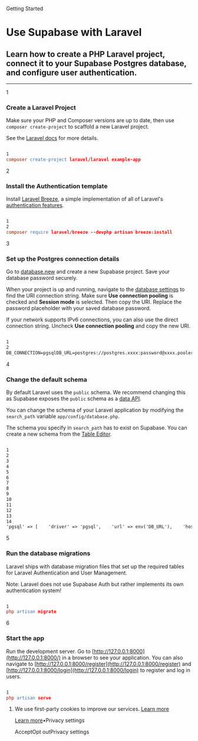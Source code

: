 Getting Started

# Use Supabase with Laravel

## Learn how to create a PHP Laravel project, connect it to your Supabase Postgres database, and configure user authentication.

* * *

1

### Create a Laravel Project

Make sure your PHP and Composer versions are up to date, then use `composer create-project` to scaffold a new Laravel project.

See the [Laravel docs](https://laravel.com/docs/10.x/installation#creating-a-laravel-project) for more details.

```flex

1
composer create-project laravel/laravel example-app
```

2

### Install the Authentication template

Install [Laravel Breeze](https://laravel.com/docs/10.x/starter-kits#laravel-breeze), a simple implementation of all of Laravel's [authentication features](https://laravel.com/docs/10.x/authentication).

```flex

1
2
composer require laravel/breeze --devphp artisan breeze:install
```

3

### Set up the Postgres connection details

Go to [database.new](https://database.new/) and create a new Supabase project. Save your database password securely.

When your project is up and running, navigate to the [database settings](https://supabase.com/dashboard/project/_/settings/database) to find the URI connection string. Make sure **Use connection pooling** is checked and **Session mode** is selected. Then copy the URI. Replace the password placeholder with your saved database password.

If your network supports IPv6 connections, you can also use the direct connection string. Uncheck **Use connection pooling** and copy the new URI.

```flex

1
2
DB_CONNECTION=pgsqlDB_URL=postgres://postgres.xxxx:password@xxxx.pooler.supabase.com:5432/postgres
```

4

### Change the default schema

By default Laravel uses the `public` schema. We recommend changing this as Supabase exposes the `public` schema as a [data API](https://supabase.com/docs/guides/api).

You can change the schema of your Laravel application by modifying the `search_path` variable `app/config/database.php`.

The schema you specify in `search_path` has to exist on Supabase. You can create a new schema from the [Table Editor](https://supabase.com/dashboard/project/_/editor).

```flex

1
2
3
4
5
6
7
8
9
10
11
12
13
14
'pgsql' => [    'driver' => 'pgsql',    'url' => env('DB_URL'),    'host' => env('DB_HOST', '127.0.0.1'),    'port' => env('DB_PORT', '5432'),    'database' => env('DB_DATABASE', 'laravel'),    'username' => env('DB_USERNAME', 'root'),    'password' => env('DB_PASSWORD', ''),    'charset' => env('DB_CHARSET', 'utf8'),    'prefix' => '',    'prefix_indexes' => true,    'search_path' => 'laravel',    'sslmode' => 'prefer',],
```

5

### Run the database migrations

Laravel ships with database migration files that set up the required tables for Laravel Authentication and User Management.

Note: Laravel does not use Supabase Auth but rather implements its own authentication system!

```flex

1
php artisan migrate
```

6

### Start the app

Run the development server. Go to [http://127.0.0.1:8000](http://127.0.0.1:8000/) in a browser to see your application. You can also navigate to [http://127.0.0.1:8000/register](http://127.0.0.1:8000/register) and [http://127.0.0.1:8000/login](http://127.0.0.1:8000/login) to register and log in users.

```flex

1
php artisan serve
```

1. We use first-party cookies to improve our services. [Learn more](https://supabase.com/privacy#8-cookies-and-similar-technologies-used-on-our-european-services)



   [Learn more](https://supabase.com/privacy#8-cookies-and-similar-technologies-used-on-our-european-services)•Privacy settings





   AcceptOpt outPrivacy settings